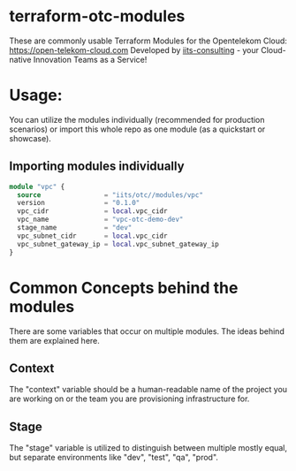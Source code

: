 # terraform-otc-modules
These are commonly usable Terraform Modules for the Opentelekom Cloud: https://open-telekom-cloud.com
Developed by [iits-consulting](https://iits-consulting.de/) - your Cloud-native Innovation Teams as a Service! 

# Usage:
You can utilize the modules individually (recommended for production scenarios) or import this whole repo as one module (as a quickstart or showcase).

## Importing modules individually
```terraform
module "vpc" {
  source                = "iits/otc//modules/vpc"
  version               = "0.1.0"
  vpc_cidr              = local.vpc_cidr
  vpc_name              = "vpc-otc-demo-dev"
  stage_name            = "dev"
  vpc_subnet_cidr       = local.vpc_cidr
  vpc_subnet_gateway_ip = local.vpc_subnet_gateway_ip
}
```

# Common Concepts behind the modules

There are some variables that occur on multiple modules. The ideas behind them are explained here.

## Context
The "context" variable should be a human-readable name of the project you are working on or the team you are provisioning infrastructure for.

## Stage
The "stage" variable is utilized to distinguish between multiple mostly equal, but separate environments like "dev", "test", "qa", "prod".
